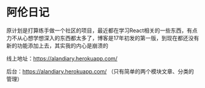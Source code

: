 # 阿伦日记
原计划是打算练手做一个社区的项目，最近都在学习React相关的一些东西，有点力不从心想学想深入的东西都太多了，博客是17年初发的第一版，到现在都还没有新的功能添加上去，其实我的内心是崩溃的

线上地址：https://alandiary.herokuapp.com/

后台：https://alandiary.herokuapp.com/ （只有简单的两个模块文章、分类的管理）
